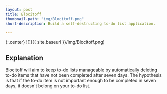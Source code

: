 ```yaml
---
layout: post
title: Blocitoff
thumbnail-path: "img/Blocitoff.png"
short-description: Build a self-destructing to-do list application.

---
```


{:.center}
![]({{ site.baseurl }}/img/Blocitoff.png)

## Explanation
Blocitoff will aim to keep to-do lists manageable by automatically deleting to-do items that have not been completed after seven days. The hypothesis is that if the to-do item is not important enough to be completed in seven days, it doesn't belong on your to-do list.

